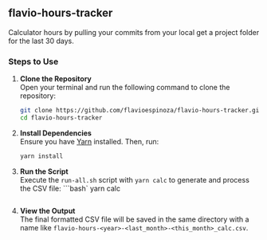 ## flavio-hours-tracker

Calculator hours by pulling your commits from your local get a project folder for the last 30 days.

### Steps to Use

1. **Clone the Repository**  
   Open your terminal and run the following command to clone the repository:
   ```bash
   git clone https://github.com/flavioespinoza/flavio-hours-tracker.git
   cd flavio-hours-tracker
   ```

2. **Install Dependencies**  
   Ensure you have [Yarn](https://classic.yarnpkg.com/lang/en/docs/install/) installed. Then, run:
   ```bash
   yarn install
   ```

3. **Run the Script**  
   Execute the `run-all.sh` script with `yarn calc` to generate and process the CSV file:
   ```bash`
   yarn calc
   ```

4. **View the Output**  
   The final formatted CSV file will be saved in the same directory with a name like `flavio-hours-<year>-<last_month>-<this_month>_calc.csv`.
